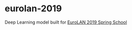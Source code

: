 # eurolan-2019
Deep Learning model built for [EuroLAN 2019 Spring School](https://www.facebook.com/events/2195802770736069/)
